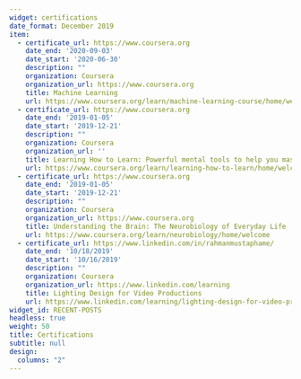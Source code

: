 ```yaml
---
widget: certifications
date_format: December 2019
item:
  - certificate_url: https://www.coursera.org
    date_end: '2020-09-03'
    date_start: '2020-06-30'
    description: ""
    organization: Coursera
    organization_url: https://www.coursera.org
    title: Machine Learning
    url: https://www.coursera.org/learn/machine-learning-course/home/welcome
  - certificate_url: https://www.coursera.org
    date_end: '2019-01-05'
    date_start: '2019-12-21'
    description: ""
    organization: Coursera
    organization_url: ''
    title: Learning How to Learn: Powerful mental tools to help you master tough subjects
    url: https://www.coursera.org/learn/learning-how-to-learn/home/welcome
  - certificate_url: https://www.coursera.org
    date_end: '2019-01-05'
    date_start: '2019-12-21'
    description: ""
    organization: Coursera
    organization_url: https://www.coursera.org
    title: Understanding the Brain: The Neurobiology of Everyday Life
    url: https://www.coursera.org/learn/neurobiology/home/welcome
  - certificate_url: https://www.linkedin.com/in/rahmanmustaphame/
    date_end: '10/18/2019'
    date_start: '10/16/2019'
    description: ""
    organization: Coursera
    organization_url: https://www.linkedin.com/learning
    title: Lighting Design for Video Productions
    url: https://www.linkedin.com/learning/lighting-design-for-video-productions/welcome?autoplay=true&u=57690273
widget_id: RECENT-POSTS
headless: true
weight: 50
title: Certifications
subtitle: null
design:
  columns: "2"
---
```

